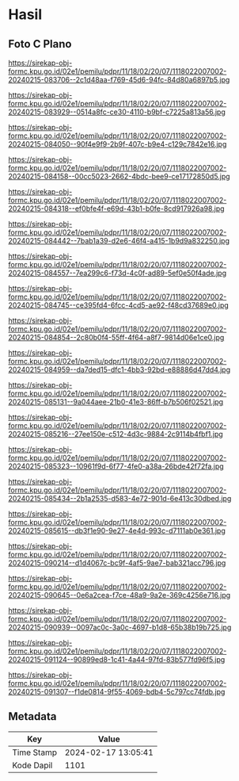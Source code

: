 # Hasil

## Foto C Plano

https://sirekap-obj-formc.kpu.go.id/02e1/pemilu/pdpr/11/18/02/20/07/1118022007002-20240215-083706--2c1d48aa-f769-45d6-94fc-84d80a6897b5.jpg

https://sirekap-obj-formc.kpu.go.id/02e1/pemilu/pdpr/11/18/02/20/07/1118022007002-20240215-083929--0514a8fc-ce30-4110-b9bf-c7225a813a56.jpg

https://sirekap-obj-formc.kpu.go.id/02e1/pemilu/pdpr/11/18/02/20/07/1118022007002-20240215-084050--90f4e9f9-2b9f-407c-b9e4-c129c7842e16.jpg

https://sirekap-obj-formc.kpu.go.id/02e1/pemilu/pdpr/11/18/02/20/07/1118022007002-20240215-084158--00cc5023-2662-4bdc-bee9-ce17172850d5.jpg

https://sirekap-obj-formc.kpu.go.id/02e1/pemilu/pdpr/11/18/02/20/07/1118022007002-20240215-084318--ef0bfe4f-e69d-43b1-b0fe-8cd917926a98.jpg

https://sirekap-obj-formc.kpu.go.id/02e1/pemilu/pdpr/11/18/02/20/07/1118022007002-20240215-084442--7bab1a39-d2e6-46f4-a415-1b9d9a832250.jpg

https://sirekap-obj-formc.kpu.go.id/02e1/pemilu/pdpr/11/18/02/20/07/1118022007002-20240215-084557--7ea299c6-f73d-4c0f-ad89-5ef0e50f4ade.jpg

https://sirekap-obj-formc.kpu.go.id/02e1/pemilu/pdpr/11/18/02/20/07/1118022007002-20240215-084745--ce395fd4-6fcc-4cd5-ae92-f48cd37689e0.jpg

https://sirekap-obj-formc.kpu.go.id/02e1/pemilu/pdpr/11/18/02/20/07/1118022007002-20240215-084854--2c80b0f4-55ff-4f64-a8f7-9814d06e1ce0.jpg

https://sirekap-obj-formc.kpu.go.id/02e1/pemilu/pdpr/11/18/02/20/07/1118022007002-20240215-084959--da7ded15-dfc1-4bb3-92bd-e88886d47dd4.jpg

https://sirekap-obj-formc.kpu.go.id/02e1/pemilu/pdpr/11/18/02/20/07/1118022007002-20240215-085131--9a044aee-21b0-41e3-86ff-b7b506f02521.jpg

https://sirekap-obj-formc.kpu.go.id/02e1/pemilu/pdpr/11/18/02/20/07/1118022007002-20240215-085216--27ee150e-c512-4d3c-9884-2c9114b4fbf1.jpg

https://sirekap-obj-formc.kpu.go.id/02e1/pemilu/pdpr/11/18/02/20/07/1118022007002-20240215-085323--10961f9d-6f77-4fe0-a38a-26bde42f72fa.jpg

https://sirekap-obj-formc.kpu.go.id/02e1/pemilu/pdpr/11/18/02/20/07/1118022007002-20240215-085434--2b1a2535-d583-4e72-901d-6e413c30dbed.jpg

https://sirekap-obj-formc.kpu.go.id/02e1/pemilu/pdpr/11/18/02/20/07/1118022007002-20240215-085615--db3f1e90-9e27-4e4d-993c-d7111ab0e361.jpg

https://sirekap-obj-formc.kpu.go.id/02e1/pemilu/pdpr/11/18/02/20/07/1118022007002-20240215-090214--d1d4067c-bc9f-4af5-9ae7-bab321acc796.jpg

https://sirekap-obj-formc.kpu.go.id/02e1/pemilu/pdpr/11/18/02/20/07/1118022007002-20240215-090645--0e6a2cea-f7ce-48a9-9a2e-369c4256e716.jpg

https://sirekap-obj-formc.kpu.go.id/02e1/pemilu/pdpr/11/18/02/20/07/1118022007002-20240215-090939--0097ac0c-3a0c-4697-b1d8-65b38b19b725.jpg

https://sirekap-obj-formc.kpu.go.id/02e1/pemilu/pdpr/11/18/02/20/07/1118022007002-20240215-091124--90899ed8-1c41-4a44-97fd-83b577fd96f5.jpg

https://sirekap-obj-formc.kpu.go.id/02e1/pemilu/pdpr/11/18/02/20/07/1118022007002-20240215-091307--f1de0814-9f55-4069-bdb4-5c797cc74fdb.jpg


## Metadata

| Key        | Value               |
| ---------- | ------------------- |
| Time Stamp | 2024-02-17 13:05:41 |
| Kode Dapil | 1101                |



